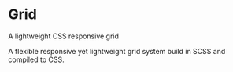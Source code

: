 # Grid
A lightweight CSS responsive grid

A flexible responsive yet lightweight grid system build in SCSS and compiled to CSS.
